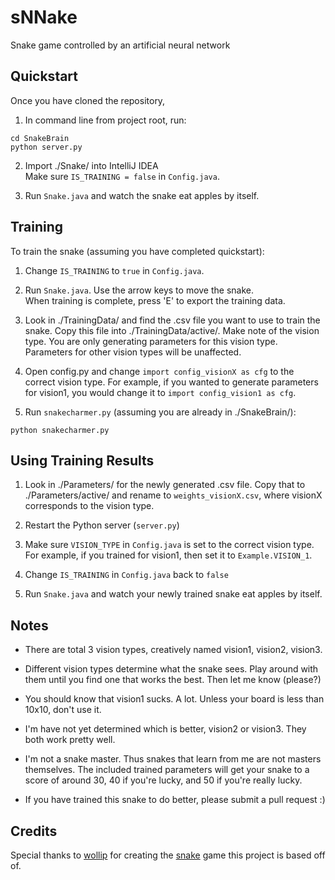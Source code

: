 # sNNake
Snake game controlled by an artificial neural network

## Quickstart

Once you have cloned the repository,

1. In command line from project root, run:  
```
cd SnakeBrain
python server.py
```
  
2. Import ./Snake/ into IntelliJ IDEA  
Make sure `IS_TRAINING = false` in `Config.java`.

3. Run `Snake.java` and watch the snake eat apples by itself.

## Training

To train the snake (assuming you have completed quickstart):

1. Change `IS_TRAINING` to `true` in `Config.java`.

2. Run `Snake.java`. Use the arrow keys to move the snake.  
When training is complete, press 'E' to export the training data.

3. Look in ./TrainingData/ and find the .csv file you want to use to train the snake. Copy this file into ./TrainingData/active/. Make note of the vision type. You are only generating parameters for this vision type. Parameters for other vision types will be unaffected.

4. Open config.py and change `import config_visionX as cfg` to the correct vision type. For example, if you wanted to generate parameters for vision1, you would change it to `import config_vision1 as cfg`.

5. Run `snakecharmer.py` (assuming you are already in ./SnakeBrain/):  
```
python snakecharmer.py
```

## Using Training Results

1. Look in ./Parameters/ for the newly generated .csv file. Copy that to ./Parameters/active/ and rename to `weights_visionX.csv`, where visionX corresponds to the vision type.

2. Restart the Python server (`server.py`)

3. Make sure `VISION_TYPE` in `Config.java` is set to the correct vision type. For example, if you trained for vision1, then set it to `Example.VISION_1`.

4. Change `IS_TRAINING` in `Config.java` back to `false`

5. Run `Snake.java` and watch your newly trained snake eat apples by itself.

## Notes

* There are total 3 vision types, creatively named vision1, vision2, vision3.

* Different vision types determine what the snake sees. Play around with them until you find one that works the best. Then let me know (please?)

* You should know that vision1 sucks. A lot. Unless your board is less than 10x10, don't use it.

* I'm have not yet determined which is better, vision2 or vision3. They both work pretty well.

* I'm not a snake master. Thus snakes that learn from me are not masters themselves. The included trained parameters will get your snake to a score of around 30, 40 if you're lucky, and 50 if you're really lucky.

* If you have trained this snake to do better, please submit a pull request :)

## Credits

Special thanks to [wollip](https://github.com/wollip) for creating the [snake](https://github.com/wollip/snake) game this project is based off of.
